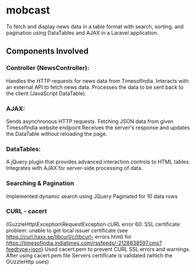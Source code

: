 # mobcast
To fetch and display news data in a table format with search, sorting, and pagination using DataTables and AJAX in a Laravel application.
## Components Involved
### Controller (NewsController):
  Handles the HTTP requests for news data from TimesofIndia.
  Interacts with an external API to fetch news data.
  Processes the data to be sent back to the client (JavaScript DataTable).
  
### AJAX:
  Sends asynchronous HTTP requests.
  Fetching JSON data from given TimesofIndia website endpoint
  Receives the server's response and updates the DataTable without reloading the page.
  
### DataTables:
  A jQuery plugin that provides advanced interaction controls to HTML tables.
  Integrates with AJAX for server-side processing of data.

### Searching & Pagination
  Implemented dynamic search using JQuery
  Paginated for 10 data rows

### CURL - cacert
  (GuzzleHttp\Exception\RequestException cURL error 60: SSL certificate problem: unable to get local issuer certificate (see https://curl.haxx.se/libcurl/c/libcurl-      errors.html) for https://timesofindia.indiatimes.com/rssfeeds/-2128838597.cms?feedtype=json)
  Used cacert.pem to prevent CURL SSL errors and warnings.
  After using cacert.pem file Servers certificate is validated (which the GUzzleHttp uses) 
